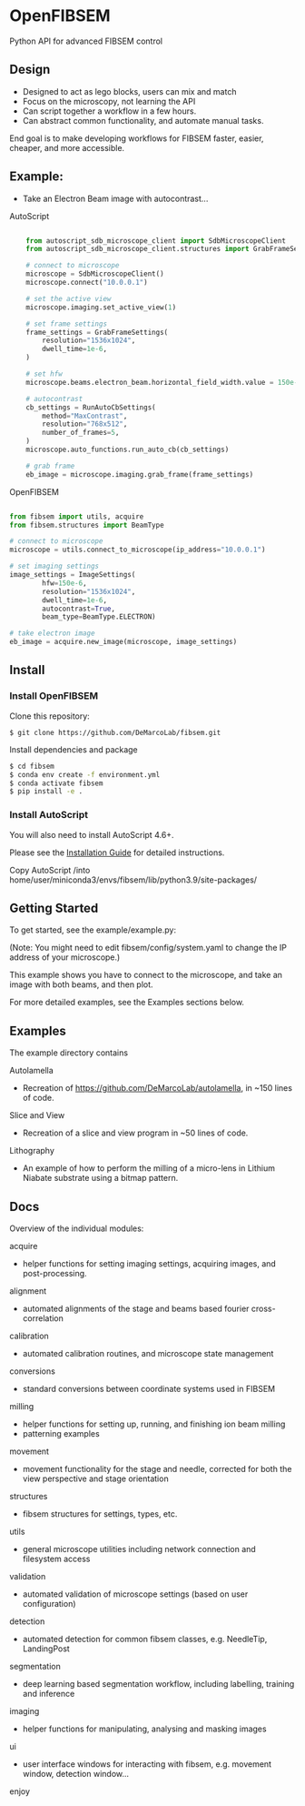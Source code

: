 # OpenFIBSEM
Python API for advanced FIBSEM control

## Design
- Designed to act as lego blocks, users can mix and match
- Focus on the microscopy, not learning the API
- Can script together a workflow in a few hours. 
- Can abstract common functionality, and automate manual tasks.

End goal is to make developing workflows for FIBSEM faster, easier, cheaper, and more accessible. 

## Example:
- Take an Electron Beam image with autocontrast...

AutoScript

```python

    from autoscript_sdb_microscope_client import SdbMicroscopeClient
    from autoscript_sdb_microscope_client.structures import GrabFrameSettings, RunAutoCbSettings

    # connect to microscope
    microscope = SdbMicroscopeClient()
    microscope.connect("10.0.0.1")

    # set the active view
    microscope.imaging.set_active_view(1)

    # set frame settings
    frame_settings = GrabFrameSettings(
        resolution="1536x1024",
        dwell_time=1e-6,
    )

    # set hfw
    microscope.beams.electron_beam.horizontal_field_width.value = 150e-6

    # autocontrast
    cb_settings = RunAutoCbSettings(
        method="MaxContrast",
        resolution="768x512",  
        number_of_frames=5,
    )
    microscope.auto_functions.run_auto_cb(cb_settings)

    # grab frame
    eb_image = microscope.imaging.grab_frame(frame_settings)

```


OpenFIBSEM

```python

from fibsem import utils, acquire
from fibsem.structures import BeamType

# connect to microscope
microscope = utils.connect_to_microscope(ip_address="10.0.0.1")

# set imaging settings
image_settings = ImageSettings(
        hfw=150e-6, 
        resolution="1536x1024",
        dwell_time=1e-6, 
        autocontrast=True, 
        beam_type=BeamType.ELECTRON)

# take electron image
eb_image = acquire.new_image(microscope, image_settings)

```
## Install

### Install OpenFIBSEM
Clone this repository: 

```
$ git clone https://github.com/DeMarcoLab/fibsem.git
```

Install dependencies and package
```bash
$ cd fibsem
$ conda env create -f environment.yml
$ conda activate fibsem
$ pip install -e .

```

### Install AutoScript
You will also need to install AutoScript 4.6+. 

Please see the [Installation Guide](INSTALLATION.md) for detailed instructions.

Copy AutoScript /into home/user/miniconda3/envs/fibsem/lib/python3.9/site-packages/


## Getting Started

To get started, see the example/example.py:

(Note: You might need to edit fibsem/config/system.yaml to change the IP address of your microscope.)

This example shows you have to connect to the microscope, and take an image with both beams, and then plot.

For more detailed examples, see the Examples sections below.


## Examples

The example directory contains 

Autolamella
- Recreation of https://github.com/DeMarcoLab/autolamella, in ~150 lines of code.

Slice and View
- Recreation of a slice and view program in ~50 lines of code.

Lithography
- An example of how to perform the milling of a micro-lens in Lithium Niabate substrate using a bitmap pattern.




## Docs

Overview of the individual modules:

acquire
- helper functions for setting imaging settings, acquiring images, and post-processing.

alignment
- automated alignments of the stage and beams based fourier cross-correlation

calibration
- automated calibration routines, and microscope state management

conversions
- standard conversions between coordinate systems used in FIBSEM

milling
- helper functions for setting up, running, and finishing ion beam milling
- patterning examples

movement
- movement functionality for the stage and needle, corrected for both the view perspective and stage orientation

structures
- fibsem structures for settings, types, etc.

utils
- general microscope utilities including network connection and filesystem access 

validation
- automated validation of microscope settings (based on user configuration)

detection
- automated detection for common fibsem classes, e.g. NeedleTip, LandingPost

segmentation
- deep learning based segmentation workflow, including labelling, training and inference 

imaging
- helper functions for manipulating, analysing and masking images

ui
- user interface windows for interacting with fibsem, e.g. movement window, detection window...





enjoy